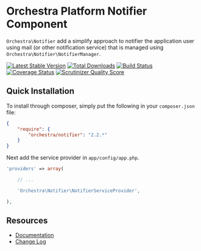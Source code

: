 Orchestra Platform Notifier Component
==============

`Orchestra\Notifier` add a simplify approach to notifier the application user using mail (or other notification service) that is managed using `Orchestra\Notifier\NotifierManager`.

[![Latest Stable Version](https://poser.pugx.org/orchestra/notifier/v/stable.png)](https://packagist.org/packages/orchestra/notifier) 
[![Total Downloads](https://poser.pugx.org/orchestra/notifier/downloads.png)](https://packagist.org/packages/orchestra/notifier) 
[![Build Status](https://travis-ci.org/orchestral/notifier.png?branch=2.2)](https://travis-ci.org/orchestral/notifier) 
[![Coverage Status](https://coveralls.io/repos/orchestral/notifier/badge.png?branch=2.2)](https://coveralls.io/r/orchestral/notifier?branch=2.2) 
[![Scrutinizer Quality Score](https://scrutinizer-ci.com/g/orchestral/notifier/badges/quality-score.png?s=f9c6821fd536f8c4787a90bee7d5fc1ea58e416f)](https://scrutinizer-ci.com/g/orchestral/notifier/) 

## Quick Installation

To install through composer, simply put the following in your `composer.json` file:

```json
{
	"require": {
		"orchestra/notifier": "2.2.*"
	}
}
```

Next add the service provider in `app/config/app.php`.

```php
'providers' => array(

	// ...

	'Orchestra\Notifier\NotifierServiceProvider',

),
```

## Resources

* [Documentation](http://orchestraplatform.com/docs/latest/components/notifier)
* [Change Log](http://orchestraplatform.com/docs/latest/components/notifier/changes#v2-2)
